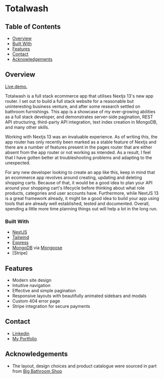 # Totalwash 

## Table of Contents

- [Overview](#overview)
- [Built With](#built-with)
- [Features](#features)
- [Contact](#contact)
- [Acknowledgements](#acknowledgements)

## Overview

<!-- TODO: Add a screenshot of the live project.
    1. Link to a 'live demo.'
    2. Describe your overall experience in a couple of sentences.
    3. List a few specific technical things that you learned or improved on.
    4. Share any other tips or guidance for others attempting this or something similar.
 -->
[Live demo.](https://totalwash.vercel.app/)

Totalwash is a full stack ecommerce app that utilises Nextjs 13's new app router. I set out to build a full stack website for a reasonable but uninteresting business venture, and after some research settled on bathroom furnishings. This app is a showcase of my ever-growing abilities as a full stack developer, and demonstrates server-side pagination, REST API structuring, third-party API integration, text index creation in MongoDB, and many other skills. 

Working with Nextjs 13 was an invaluable experience. As of writing this, the app router has only recently been marked as a stable feature of Nextjs and there are a number of features present in the pages router that are either absent from the app router or not working as intended. As a result, I feel that I have gotten better at troubleshooting problems and adapting to the unexpected.

For any new developer looking to create an app like this, keep in mind that an ecommerce app revolves around creating, updating and deleting shopping carts. Because of that, it would be a good idea to plan your API around your shopping cart's lifecycle before thinking about what role products, categories and user accounts have. Furthermore, while NextJS 13 is a great framework already, it might be a good idea to build your app using tools that are already well established, tested and documented. Overall, spending a little more time planning things out will help a lot in the long run. 

### Built With

<!-- TODO: List any MAJOR libraries/frameworks (e.g. React, Tailwind) with links to their homepages. -->
- [NextJS](https://nextjs.org/)
- [Tailwind](https://tailwindcss.com/)
- [Express](https://expressjs.com/)
- [MongoDB](https://www.mongodb.com/) via [Mongoose](https://mongoosejs.com/)
- [Stripe]

## Features

<!-- TODO: List what specific 'user problems' that this application solves. -->
- Modern site design
- Intuitive navigation 
- Effective and simple pagination 
- Responsive layouts with beautifully animated sidebars and modals
- Custom 404 error page
- Stripe integration for secure payments

## Contact

- [Linkedin](https://www.linkedin.com/in/david-slade-b0a90618a/)
- [My Portfolio](https://davidslade.dev/)

## Acknowledgements

<!-- TODO: List any blog posts, tutorials or plugins that you may have used to complete the project. Only list those that had a significant impact. Obviously, we all 'Google' stuff while working on our things, but maybe something in particular stood out as a 'major contributor' to your skill set for this project. -->
- The layout, design choices and product catalogue were sourced in part from [Big Bathroom Shop](https://www.bigbathroomshop.co.uk/)